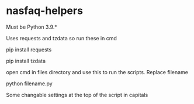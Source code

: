 # nasfaq-helpers

Must be Python 3.9.*

Uses requests and tzdata so run these in cmd

pip install requests

pip install tzdata

open cmd in files directory and use this to run the scripts. Replace filename

python filename.py

Some changable settings at the top of the script in capitals
